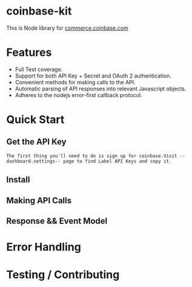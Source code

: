 # coinbase-kit

This is Node library for [commerce.coinbase.com](https://commerce.coinbase.com)

# Features

-   Full Test coverage.
-   Support for both API Key + Secret and OAuth 2 authentication.
-   Convenient methods for making calls to the API.
-   Automatic parsing of API responses into relevant Javascript objects.
-   Adheres to the nodejs error-first callback protocol.

# Quick Start

## Get the API Key

    The first thing you'll need to do is sign up for coinbase.Visit --dashboard.settings-- page to find Label API Keys and copy it.

## Install

## Making API Calls

## Response && Event Model

# Error Handling

# Testing / Contributing
